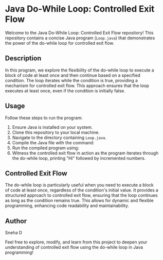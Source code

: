 # Java Do-While Loop: Controlled Exit Flow

Welcome to the Java Do-While Loop: Controlled Exit Flow repository! This repository contains a concise Java program (`Loop.java`) that demonstrates the power of the do-while loop for controlled exit flow.

## Description

In this program, we explore the flexibility of the do-while loop to execute a block of code at least once and then continue based on a specified condition. 
The loop iterates while the condition is true, providing a mechanism for controlled exit flow. This approach ensures that the loop executes at least once, even if the condition is initially false.

## Usage

Follow these steps to run the program:

1. Ensure Java is installed on your system.
2. Clone this repository to your local machine.
3. Navigate to the directory containing `Loop.java`.
4. Compile the Java file with the command:
5. Run the compiled program using:
6. Witness the controlled exit flow in action as the program iterates through the do-while loop, printing "Hi" followed by incremented numbers.

## Controlled Exit Flow

The do-while loop is particularly useful when you need to execute a block of code at least once, regardless of the condition's initial value. 
It provides a structured approach to controlled exit flow, ensuring that the loop continues as long as the condition remains true. This allows for dynamic and flexible programming, 
enhancing code readability and maintainability.

## Author

Sneha D

Feel free to explore, modify, and learn from this project to deepen your understanding of controlled exit flow using the do-while loop in Java programming!

